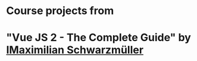 # Course projects from 

# "Vue JS 2 - The Complete Guide" by [IMaximilian Schwarzmüller](https://twitter.com/maxedapps)
